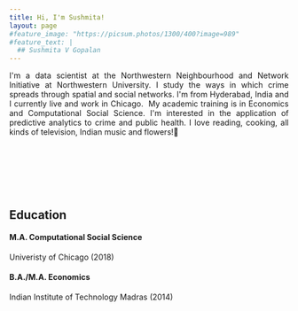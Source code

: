 ```yaml
---
title: Hi, I'm Sushmita!
layout: page
#feature_image: "https://picsum.photos/1300/400?image=989"
#feature_text: |
  ## Sushmita V Gopalan
---
```


<div style="text-align:justify" font size = '2'>I'm a data scientist at the Northwestern Neighbourhood and Network Initiative at Northwestern University. I study the ways in which crime spreads through spatial and social networks. I'm from Hyderabad, India and I currently live and work in Chicago.&nbsp;&nbsp;My academic training is in Economics and Computational Social Science. I'm interested in the application of predictive analytics to crime and public health. I love reading, cooking,  all kinds of television, Indian music and flowers!🌸</div>




&nbsp;  
&nbsp;
&nbsp;  
&nbsp;
&nbsp;  
&nbsp;  
&nbsp;  


## Education 

#### M.A. Computational Social Science
Univeristy of Chicago (2018)

#### B.A./M.A. Economics
Indian Institute of Technology Madras (2014)


